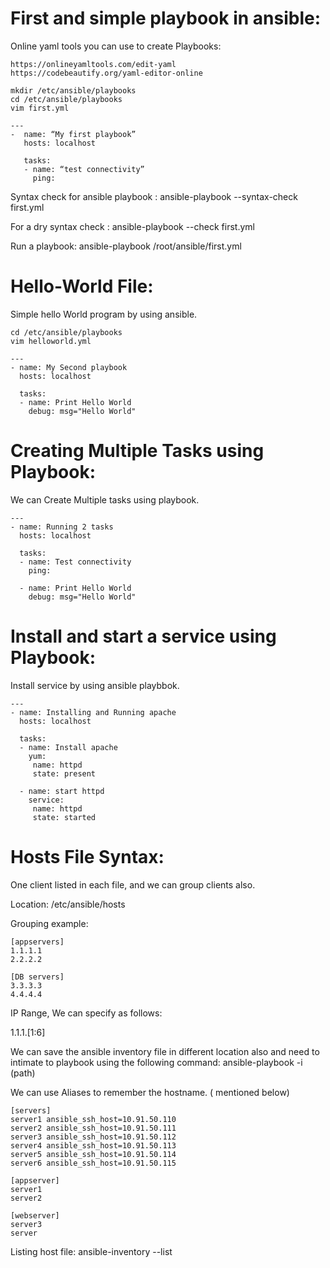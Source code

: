 # First and simple playbook in ansible:

Online yaml tools you can use to create Playbooks:

```
https://onlineyamltools.com/edit-yaml 
https://codebeautify.org/yaml-editor-online
```

```
mkdir /etc/ansible/playbooks 
cd /etc/ansible/playbooks
vim first.yml 
```

```
---
-  name: “My first playbook”
   hosts: localhost

   tasks:
   - name: “test connectivity”
     ping:
```

Syntax check for ansible playbook : ansible-playbook --syntax-check first.yml

For a dry syntax check : ansible-playbook --check first.yml 

Run a playbook: ansible-playbook /root/ansible/first.yml


# Hello-World File:


Simple hello World program by using ansible.

```
cd /etc/ansible/playbooks
vim helloworld.yml
```

```
---
- name: My Second playbook
  hosts: localhost

  tasks:
  - name: Print Hello World
    debug: msg="Hello World"
```

# Creating Multiple Tasks using Playbook:

We can Create Multiple tasks using playbook.


```
---
- name: Running 2 tasks
  hosts: localhost

  tasks:
  - name: Test connectivity
    ping:

  - name: Print Hello World
    debug: msg="Hello World"
```

# Install and start a service using Playbook:

Install service by using ansible playbbok.

```
---
- name: Installing and Running apache
  hosts: localhost

  tasks:
  - name: Install apache
    yum:
     name: httpd
     state: present

  - name: start httpd
    service:
     name: httpd
     state: started
```

# Hosts File Syntax:

One client listed in each file, and we can group clients also.

Location: /etc/ansible/hosts

Grouping example:

```
[appservers]
1.1.1.1
2.2.2.2
```

```
[DB servers]
3.3.3.3
4.4.4.4
```

IP Range, We can specify as follows:

1.1.1.[1:6]

We can save the ansible inventory file in different location also and need to intimate to playbook using the following command:  ansible-playbook -i (path)

We can use Aliases to remember the hostname. ( mentioned below)

```
[servers]
server1 ansible_ssh_host=10.91.50.110
server2 ansible_ssh_host=10.91.50.111
server3 ansible_ssh_host=10.91.50.112
server4 ansible_ssh_host=10.91.50.113
server5 ansible_ssh_host=10.91.50.114
server6 ansible_ssh_host=10.91.50.115
```

```
[appserver]
server1
server2
```

```
[webserver]
server3
server
```

Listing host file: ansible-inventory --list








